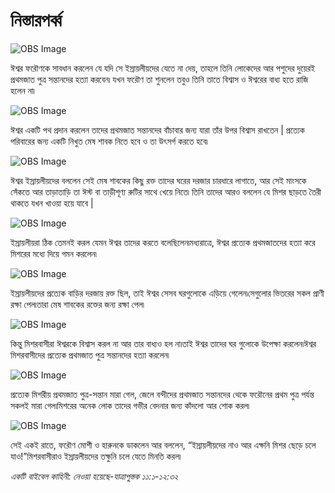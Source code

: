 # নিস্তারপর্ব্ব

![OBS Image](https://cdn.door43.org/obs/jpg/360px/obs-en-11-01.jpg?direct&)

ঈশ্বর ফরৌণকে সাবধান করলেন যে যদি সে ইস্রায়লীয়দের যেতে না দেয়, তাহলে তিনি লোকেদের আর পশুদের দুয়েরই প্রথমজাত পুত্র সন্তানদের হত্যা করবেন৷ যখন ফরৌণ তা শুনলেন তবুও তিনি তাতে বিশ্বাস ও ঈশ্বরের বাধ্য হতে রাজি হলেন না৷

![OBS Image](https://cdn.door43.org/obs/jpg/360px/obs-en-11-02.jpg?direct&)

ঈশ্বর একটি পথ প্রদান করলেন তাদের প্রথমজাত সন্তানদের বাঁচাবার জন্য যারা তাঁর উপর বিশ্বাস রাখতেন | প্রত্যেক পরিবারের জন্য একটি নিখুত মেষ শাবক নিতে হবে ও তা উৎসর্গ করতে হবে৷

![OBS Image](https://cdn.door43.org/obs/jpg/360px/obs-en-11-03.jpg?direct&)

ঈশ্বর ইস্রায়লীয়দের বললেন সেই মেষ শাবকের কিছু রক্ত তাদের ঘরের দরজার চারধারে লাগাতে, আর সেই মাংসকে সেঁকতে আর তাড়াতাড়ি তা ঈস্ট বা তাড়ীশূণ্য রুটির সাথে খেয়ে নিতে৷ তিনি তাদের আরও বললেন যে মিশর ছাড়তে তৈরী থাকতে যখন খাওয়া হয়ে যাবে | 

![OBS Image](https://cdn.door43.org/obs/jpg/360px/obs-en-11-04.jpg?direct&)

ইস্রায়লীয়রা ঠিক তেমনই করল যেমন ঈশ্বর তাদের করতে বলেছিলেন৷মধ্যরাত্রে, ঈশ্বর প্রত্যেক প্রথমজাতদের হত্যা করে মিশরের মধ্যে দিয়ে গমন করলেন৷ 

![OBS Image](https://cdn.door43.org/obs/jpg/360px/obs-en-11-05.jpg?direct&)

ইস্রায়লীয়দের প্রত্যেক বাড়ির দরজায় রক্ত ছিল, তাই ঈশ্বর সেসব ঘরগুলোকে এড়িয়ে গেলেন৷সেগুলোর ভিতরের সকল প্রাণী রক্ষা পেল৷তারা মেষ শাবকের রক্তের জন্য রক্ষা পেল৷

![OBS Image](https://cdn.door43.org/obs/jpg/360px/obs-en-11-06.jpg?direct&)

কিন্তু মিশরবাসীরা ঈশ্বরকে বিশ্বাস করল না আর তার বাধ্যও হল না৷তাই ঈশ্বর তাদের ঘর গুলোকে উপেক্ষা করলেন৷ঈশ্বর মিশরবাসীদের প্রত্যেক প্রথমজাত পুত্র সন্তানদের হত্যা করলেন৷

![OBS Image](https://cdn.door43.org/obs/jpg/360px/obs-en-11-07.jpg?direct&)

প্রত্যেক মিশরীয় প্রথমজাত পুত্র-সন্তান মারা গেল, জেলে বন্দীদের প্রথমজাত সন্তানদের থেকে ফরৌনের প্রথম পুত্র পর্যন্ত সকলই মারা গেল৷মিশরের অনেক লোক তাদের গভীর বেদনার জন্য কাঁদলো আর শোক করল৷ 

![OBS Image](https://cdn.door43.org/obs/jpg/360px/obs-en-11-08.jpg?direct&)

সেই একই রাতে, ফরৌণ মোশী ও হারুনকে ডাকলেন আর বললেন, “ইস্রায়লীয়দের নাও আর এক্ষনি মিশর ছেড়ে চলে যাও!”মিশরবাসীরাও ইস্রায়লীয়দের তক্ষুনি চলে যেতে মিনতি করল৷

_একটি বাইবেল কাহিনী: নেওয়া হয়েছে-যাত্রাপুস্তক ১১:১-১২:৩২_